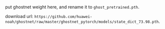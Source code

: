 put ghostnet weight here, and rename it to `ghost_pretrained.pth`.

download url: `https://github.com/huawei-noah/ghostnet/raw/master/ghostnet_pytorch/models/state_dict_73.98.pth`.
